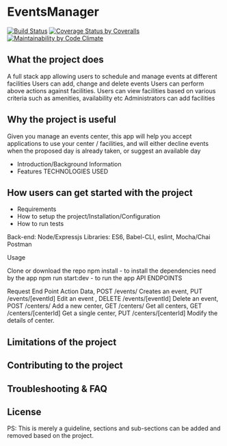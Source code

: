 # EventsManager

[![Build Status](https://travis-ci.org/ozimos/EventsManager.svg?branch=develop)](https://travis-ci.org/ozimos/EventsManager)
[![Coverage Status by Coveralls](https://coveralls.io/repos/github/ozimos/EventsManager/badge.svg?branch=develop)](https://coveralls.io/github/ozimos/EventsManager?branch=develop)
[![Maintainability by Code Climate](https://api.codeclimate.com/v1/badges/a99a88d28ad37a79dbf6/maintainability)](https://codeclimate.com/github/ozimos/EventsManager/maintainability)

## What the project does

A full stack app allowing users to schedule and manage events at different facilities
Users can add, change and delete events
Users can perform above actions against facilities.
Users can view facilities based on various criteria such as amenities, availability etc
Administrators can add facilities

## Why the project is useful

Given you manage an events center, this app will help you accept applications to use your center / facilities, and will either decline events when the proposed day is already taken, or suggest an available day

- Introduction/Background Information
- Features
  TECHNOLOGIES USED

## How users can get started with the project

- Requirements
- How to setup the project/Installation/Configuration
- How to run tests

Back-end: Node/Expressjs
Libraries: ES6, Babel-CLI, eslint, Mocha/Chai
Postman

Usage

Clone or download the repo
npm install - to install the dependencies need by the app
npm run start:dev - to run the app
API ENDPOINTS

Request End Point Action Data,
POST /events/  Creates an event,
PUT /events/[eventId] Edit an event ,
DELETE /events/[eventId] Delete an event,
POST /centers/ Add a new center,
GET /centers/ Get all centers,
GET /centers/[centerId] Get a single center,
PUT /centers/[centerId] Modify the details of center.

## Limitations of the project

## Contributing to the project

## Troubleshooting & FAQ

## License

PS: This is merely a guideline, sections and sub-sections can be added and removed based on the project.